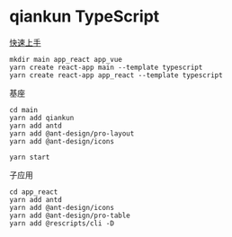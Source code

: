 # qiankun TypeScript

[快速上手](https://qiankun.umijs.org/zh/guide/getting-started)

```
mkdir main app_react app_vue
yarn create react-app main --template typescript
yarn create react-app app_react --template typescript
```

基座
```
cd main
yarn add qiankun
yarn add antd
yarn add @ant-design/pro-layout
yarn add @ant-design/icons
```

```
yarn start
```

子应用
```
cd app_react
yarn add antd
yarn add @ant-design/icons
yarn add @ant-design/pro-table
yarn add @rescripts/cli -D
```
